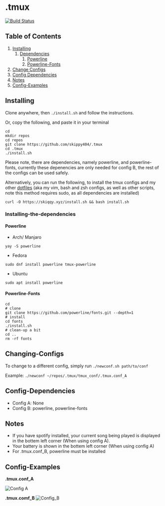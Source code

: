 # .tmux

[![Build Status](https://travis-ci.com/Skippy404/.tmux.svg?branch=master)](https://travis-ci.com/Skippy404/.tmux)

## Table of Contents
1. [Installing](#Installing)
    1. [Dependencies](#Installing-the-dependencies)
	    1. [Powerline](#Powerline)
		2. [Powerline-Fonts](#Powerline-Fonts)
2. [Change Configs](#Changing-Configs)
3. [Config Dependencies](#Config-Dependencies)
4. [Notes](#Notes)
5. [Config-Examples](#Config-Examples)

## Installing
Clone anywhere, then `./install.sh` and follow the instructions.

Or, copy the following, and paste it in your terminal
````
cd
mkdir repos
cd repos
git clone https://github.com/skippy404/.tmux
cd .tmux
./install.sh
````
Please note, there are dependencies, namely powerline, and powerline-fonts,
currently these depenencies are only needed for config B, the rest of the
configs can be used safely. 

Alternatively, you can run the following, to install the tmux configs and my
other [dotfiles](https://github.com/skippy404/.dotfiles) (aka my vim, bash
and zsh configs, as well as other scripts, note this method requires sudo, as
all dependencies are installed)
````
curl -O https://skiqqy.xyz/install.sh && bash install.sh
````

### Installing-the-dependencies

#### Powerline

* Arch/ Manjaro
````
yay -S powerline
````
* Fedora
````
sudo dnf install powerline tmux-powerline
````
* Ubuntu
````
sudo apt install powerline
````

#### Powerline-Fonts
````
cd
# clone
git clone https://github.com/powerline/fonts.git --depth=1
# install
cd fonts
./install.sh
# clean-up a bit
cd ..
rm -rf fonts
````

## Changing-Configs
To change to a different config, simply run `./newconf.sh path/to/conf`

Example: `./newconf ~/repos/.tmux/tmux_conf/.tmux.conf_A`

## Config-Dependencies
* Config A: None
* Config B: powerline, powerline-fonts

## Notes
* If you have spotify installed, your current song being played is displayed in
the bottem left corner (When using config A).
* Your battery is shown in the bottem left corner (When using config A)
* For .tmux.conf\_B, powerline must be installed

## Config-Examples

__.tmux.conf\_A__

![Config A](https://i.imgur.com/qgLaC70.jpg)

__.tmux.comf\_B__
![Config\_B](https://i.imgur.com/7YrW5qp.jpg)
